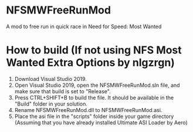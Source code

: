 # NFSMWFreeRunMod
A mod to free run in quick race in Need for Speed: Most Wanted

# How to build (If not using NFS Most Wanted Extra Options by nlgzrgn)
1. Download Visual Studio 2019.
2. Open Visual Studio 2019, open the NFSMWFreeRunMod.sln file, and make sure that build is set to "Release".
3. Press CTRL+SHIFT+B to build the file. It should be available in the "Build" folder in your solution.
4. Rename NFSMWFreeRunMod.dll to NFSMWFreeRunMod.asi.
5. Place the asi file in the "scripts" folder inside your game directory (Assuming that you have already installed Ultimate ASI Loader by Aero)
